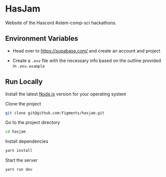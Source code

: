 # HasJam

Website of the Hascord #stem-comp-sci hackathons.

## Environment Variables

-   Head over to https://supabase.com/ and create an account and project

-   Create a `.env` file with the necessary info based on the outline provided in `.env.example`

## Run Locally

Install the latest [Node.js](https://nodejs.org/en/) version for your operating system

Clone the project

```bash
git clone git@github.com:Figments/hasjam.git
```

Go to the project directory

```bash
cd hasjam
```

Install dependencies

```bash
yarn install
```

Start the server

```bash
yarn run dev
```
